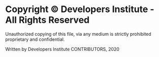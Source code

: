 # Copyright &copy; Developers Institute - All Rights Reserved

Unauthorized copying of this file, via any medium is strictly prohibited proprietary and confidential.

Written by Developers Institute CONTRIBUTORS, 2020
